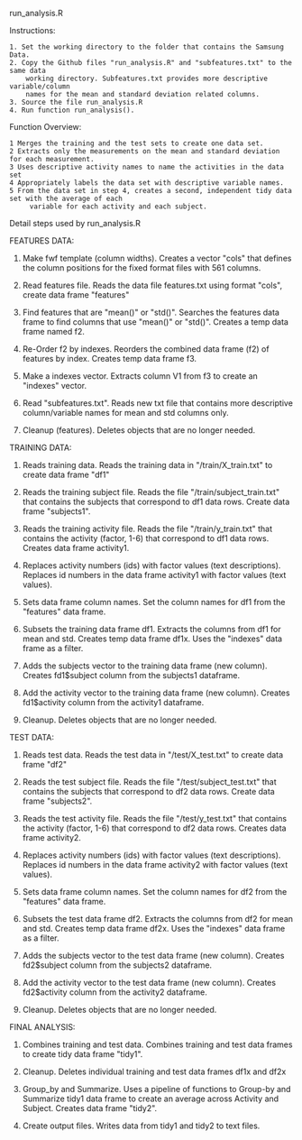 

run_analysis.R


Instructions:

	1. Set the working directory to the folder that contains the Samsung Data.
	2. Copy the Github files "run_analysis.R" and "subfeatures.txt" to the same data 
		working directory. Subfeatures.txt provides more descriptive variable/column 
		names for the mean and standard deviation related columns.
	3. Source the file run_analysis.R
	4. Run function run_analysis().


Function Overview:

	1 Merges the training and the test sets to create one data set.
	2 Extracts only the measurements on the mean and standard deviation for each measurement.
	3 Uses descriptive activity names to name the activities in the data set
	4 Appropriately labels the data set with descriptive variable names. 
	5 From the data set in step 4, creates a second, independent tidy data set with the average of each 
	     variable for each activity and each subject.






Detail steps used by run_analysis.R




FEATURES DATA:

	
1. Make fwf template (column widths). 
	Creates a vector "cols" that defines the column positions for the fixed 
	format files with 561 columns.

2. Read features file. 
	Reads the data file features.txt using format "cols", create data 
	frame "features"

3. Find features that are "mean()" or "std()". 
	Searches the features data frame to find columns that use "mean()" or "std()". 
	Creates a temp data frame named f2.

4. Re-Order f2 by indexes. 
	Reorders the combined data frame (f2) of features by index. Creates temp data 
	frame f3.

5. Make a indexes vector. 
	Extracts column V1 from f3 to create an "indexes" vector.

6. Read "subfeatures.txt". 
	Reads new txt file that contains more descriptive column/variable names
	for mean and std columns only.

7. Cleanup (features). 
	Deletes objects that are no longer needed.





TRAINING DATA:


1. Reads training data. 
	Reads the training data in "/train/X_train.txt" to create data frame "df1"

2. Reads the training subject file. 
	Reads the file "/train/subject_train.txt" that contains the subjects that 
	correspond to df1 data rows. Create data frame "subjects1".

3. Reads the training activity file. 
	Reads the file "/train/y_train.txt" that contains the activity (factor, 1-6) 
	that correspond to df1 data rows. Creates data frame activity1.

4. Replaces activity numbers (ids) with factor values (text descriptions). 
	Replaces id numbers in the data frame activity1 with factor values 
	(text values).

5. Sets data frame column names. 
	Set the column names for df1 from the "features" data frame.

6. Subsets the training data frame df1. 
	Extracts the columns from df1 for mean and std. Creates temp data frame df1x. 
	Uses the "indexes" data frame as a filter.

7. Adds the subjects vector to the training data frame (new column). 
	Creates fd1$subject column from the subjects1 dataframe.

8. Add the activity vector to the training data frame (new column). 
	Creates fd1$activity column from the activity1 dataframe.

9. Cleanup. 
	Deletes objects that are no longer needed.






TEST DATA:


1. Reads test data. 
	Reads the test data in "/test/X_test.txt" to create data frame "df2"

2. Reads the test subject file. 
	Reads the file "/test/subject_test.txt" that contains the subjects that 
	correspond to df2 data rows. Create data frame "subjects2".

3. Reads the test activity file. 
	Reads the file "/test/y_test.txt" that contains the activity (factor, 1-6) 
	that correspond to df2 data rows. Creates data frame activity2.

4. Replaces activity numbers (ids) with factor values (text descriptions). 
	Replaces id numbers in the data frame activity2 with factor values 
	(text values).

5. Sets data frame column names. 
	Set the column names for df2 from the "features" data frame.

6. Subsets the test data frame df2. 
	Extracts the columns from df2 for mean and std. Creates temp data frame df2x. 
	Uses the "indexes" data frame as a filter.

7. Adds the subjects vector to the test data frame (new column). 
	Creates fd2$subject column from the subjects2 dataframe.

8. Add the activity vector to the test data frame (new column). 
	Creates fd2$activity column from the activity2 dataframe.

9. Cleanup. 
	Deletes objects that are no longer needed.




FINAL ANALYSIS:


1. Combines training and test data. 
	Combines training and test data frames to create tidy data frame "tidy1".

2. Cleanup. 
	Deletes individual training and test data frames df1x and df2x

3. Group_by and Summarize. 
	Uses a pipeline of functions to Group-by and Summarize tidy1 data frame to 
	create an average across Activity and Subject. Creates data frame "tidy2".

4. Create output files. 
	Writes data from tidy1 and tidy2 to text files.

